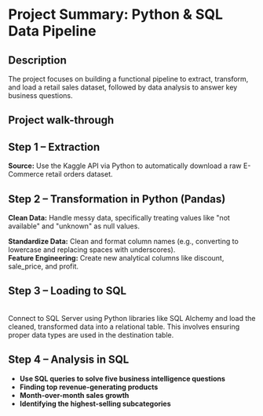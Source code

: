 <h1>Project Summary: Python & SQL Data Pipeline</h1>



<h2>Description</h2>
The project focuses on building a functional pipeline to extract, transform, and load a retail sales dataset, followed by data analysis to answer key business questions.

<h2>Project walk-through</h2>

## Step 1 – Extraction

**Source:** Use the Kaggle API via Python to automatically download a raw E-Commerce retail orders dataset.

## Step 2 – Transformation in Python (Pandas)

**Clean Data:** Handle messy data, specifically treating values like "not available" and "unknown" as null values. 

**Standardize Data:** Clean and format column names (e.g., converting to lowercase and replacing spaces with underscores).  
**Feature Engineering:**  Create new analytical columns like discount, sale_price, and profit.

## Step 3 –  Loading to SQL
 <br />Connect to SQL Server using Python libraries like SQL Alchemy and load the cleaned, transformed data into a relational table. This involves ensuring proper data types are used in the destination table.<br />

## Step 4 – Analysis in SQL
- <b>Use SQL queries to solve five business intelligence questions</b>
- <b>Finding top revenue-generating products</b>
- <b>Month-over-month sales growth</b>
- <b>Identifying the highest-selling subcategories</b>
